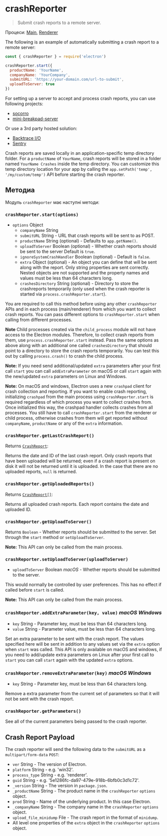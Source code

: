 # crashReporter

> Submit crash reports to a remote server.

Процеси: [Main](../glossary.md#main-process), [Renderer](../glossary.md#renderer-process)

The following is an example of automatically submitting a crash report to a remote server:

```javascript
const { crashReporter } = require('electron')

crashReporter.start({
  productName: 'YourName',
  companyName: 'YourCompany',
  submitURL: 'https://your-domain.com/url-to-submit',
  uploadToServer: true
})
```

For setting up a server to accept and process crash reports, you can use following projects:

* [socorro](https://github.com/mozilla/socorro)
* [mini-breakpad-server](https://github.com/electron/mini-breakpad-server)

Or use a 3rd party hosted solution:

* [Backtrace I/O](https://backtrace.io/electron/)
* [Sentry](https://docs.sentry.io/clients/electron)

Crash reports are saved locally in an application-specific temp directory folder. For a `productName` of `YourName`, crash reports will be stored in a folder named `YourName Crashes` inside the temp directory. You can customize this temp directory location for your app by calling the `app.setPath('temp', '/my/custom/temp')` API before starting the crash reporter.

## Методиa

Модуль `crashReporter` має наступні методи:

### `crashReporter.start(options)`

* `options` Object
  * `companyName` String
  * `submitURL` String - URL that crash reports will be sent to as POST.
  * `productName` String (optional) - Defaults to `app.getName()`.
  * `uploadToServer` Boolean (optional) - Whether crash reports should be sent to the server Default is `true`.
  * `ignoreSystemCrashHandler` Boolean (optional) - Default is `false`.
  * `extra` Object (optional) - An object you can define that will be sent along with the report. Only string properties are sent correctly. Nested objects are not supported and the property names and values must be less than 64 characters long.
  * `crashesDirectory` String (optional) - Directory to store the crashreports temporarily (only used when the crash reporter is started via `process.crashReporter.start`).

You are required to call this method before using any other `crashReporter` APIs and in each process (main/renderer) from which you want to collect crash reports. You can pass different options to `crashReporter.start` when calling from different processes.

**Note** Child processes created via the `child_process` module will not have access to the Electron modules. Therefore, to collect crash reports from them, use `process.crashReporter.start` instead. Pass the same options as above along with an additional one called `crashesDirectory` that should point to a directory to store the crash reports temporarily. You can test this out by calling `process.crash()` to crash the child process.

**Note:** If you need send additional/updated `extra` parameters after your first call `start` you can call `addExtraParameter` on macOS or call `start` again with the new/updated `extra` parameters on Linux and Windows.

**Note:** On macOS and windows, Electron uses a new `crashpad` client for crash collection and reporting. If you want to enable crash reporting, initializing `crashpad` from the main process using `crashReporter.start` is required regardless of which process you want to collect crashes from. Once initialized this way, the crashpad handler collects crashes from all processes. You still have to call `crashReporter.start` from the renderer or child process, otherwise crashes from them will get reported without `companyName`, `productName` or any of the `extra` information.

### `crashReporter.getLastCrashReport()`

Returns [`CrashReport`](structures/crash-report.md):

Returns the date and ID of the last crash report. Only crash reports that have been uploaded will be returned; even if a crash report is present on disk it will not be returned until it is uploaded. In the case that there are no uploaded reports, `null` is returned.

### `crashReporter.getUploadedReports()`

Returns [`CrashReport[]`](structures/crash-report.md):

Returns all uploaded crash reports. Each report contains the date and uploaded ID.

### `crashReporter.getUploadToServer()`

Returns `Boolean` - Whether reports should be submitted to the server. Set through the `start` method or `setUploadToServer`.

**Note:** This API can only be called from the main process.

### `crashReporter.setUploadToServer(uploadToServer)`

* `uploadToServer` Boolean _macOS_ - Whether reports should be submitted to the server.

This would normally be controlled by user preferences. This has no effect if called before `start` is called.

**Note:** This API can only be called from the main process.

### `crashReporter.addExtraParameter(key, value)` _macOS_ _Windows_

* `key` String - Parameter key, must be less than 64 characters long.
* `value` String - Parameter value, must be less than 64 characters long.

Set an extra parameter to be sent with the crash report. The values specified here will be sent in addition to any values set via the `extra` option when `start` was called. This API is only available on macOS and windows, if you need to add/update extra parameters on Linux after your first call to `start` you can call `start` again with the updated `extra` options.

### `crashReporter.removeExtraParameter(key)` _macOS_ _Windows_

* `key` String - Parameter key, must be less than 64 characters long.

Remove a extra parameter from the current set of parameters so that it will not be sent with the crash report.

### `crashReporter.getParameters()`

See all of the current parameters being passed to the crash reporter.

## Crash Report Payload

The crash reporter will send the following data to the `submitURL` as a `multipart/form-data` `POST`:

* `ver` String - The version of Electron.
* `platform` String - e.g. 'win32'.
* `process_type` String - e.g. 'renderer'.
* `guid` String - e.g. '5e1286fc-da97-479e-918b-6bfb0c3d1c72'.
* `_version` String - The version in `package.json`.
* `_productName` String - The product name in the `crashReporter` `options` object.
* `prod` String - Name of the underlying product. In this case Electron.
* `_companyName` String - The company name in the `crashReporter` `options` object.
* `upload_file_minidump` File - The crash report in the format of `minidump`.
* All level one properties of the `extra` object in the `crashReporter` `options` object.
